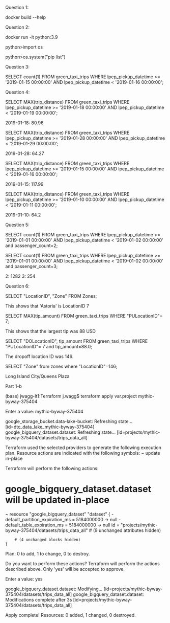 
Question 1:

docker build --help



Question 2:

docker run -it python:3.9

python>import os

python>os.system("pip list")



Question 3:

SELECT count(1) FROM green_taxi_trips WHERE lpep_pickup_datetime >= '2019-01-15 00:00:00'
       AND lpep_pickup_datetime <  '2019-01-16 00:00:00';



Question 4:

SELECT MAX(trip_distance) FROM green_taxi_trips WHERE lpep_pickup_datetime >= '2019-01-18 00:00:00'
       AND lpep_pickup_datetime <  '2019-01-19 00:00:00';

2019-01-18: 80.96

SELECT MAX(trip_distance) FROM green_taxi_trips WHERE lpep_pickup_datetime >= '2019-01-28 00:00:00'
       AND lpep_pickup_datetime <  '2019-01-29 00:00:00';

2019-01-28: 64.27

SELECT MAX(trip_distance) FROM green_taxi_trips WHERE lpep_pickup_datetime >= '2019-01-15 00:00:00'
       AND lpep_pickup_datetime <  '2019-01-16 00:00:00';

2019-01-15: 117.99

SELECT MAX(trip_distance) FROM green_taxi_trips WHERE lpep_pickup_datetime >= '2019-01-10 00:00:00'
       AND lpep_pickup_datetime <  '2019-01-11 00:00:00';

2019-01-10: 64.2

Question 5:

SELECT count(1) FROM green_taxi_trips WHERE lpep_pickup_datetime >= '2019-01-01 00:00:00'
       AND lpep_pickup_datetime <  '2019-01-02 00:00:00' and passenger_count=2;

SELECT count(1) FROM green_taxi_trips WHERE lpep_pickup_datetime >= '2019-01-01 00:00:00'
       AND lpep_pickup_datetime <  '2019-01-02 00:00:00' and passenger_count=3;


2: 1282  3: 254


Question 6:

SELECT "LocationID", "Zone" FROM Zones;

This shows that 'Astoria' is LocationID 7

SELECT MAX(tip_amount) FROM green_taxi_trips WHERE "PULocationID"= 7;

This shows that the largest tip was 88 USD

SELECT "DOLocationID", tip_amount FROM green_taxi_trips WHERE "PULocationID"= 7 and tip_amount=88.0;

The dropoff location ID was 146.

SELECT "Zone" from zones where "LocationID"=146;

Long Island City/Queens Plaza


Part 1-b

(base) jwagg-lt1:Terraform j.wagg$ terraform apply
var.project
  mythic-byway-375404

  Enter a value: mythic-byway-375404

google_storage_bucket.data-lake-bucket: Refreshing state... [id=dtc_data_lake_mythic-byway-375404]
google_bigquery_dataset.dataset: Refreshing state... [id=projects/mythic-byway-375404/datasets/trips_data_all]

Terraform used the selected providers to generate the following execution plan. Resource actions are indicated with the following symbols:
  ~ update in-place

Terraform will perform the following actions:

  # google_bigquery_dataset.dataset will be updated in-place
  ~ resource "google_bigquery_dataset" "dataset" {
      - default_partition_expiration_ms = 5184000000 -> null
      - default_table_expiration_ms     = 5184000000 -> null
        id                              = "projects/mythic-byway-375404/datasets/trips_data_all"
        # (9 unchanged attributes hidden)

        # (4 unchanged blocks hidden)
    }

Plan: 0 to add, 1 to change, 0 to destroy.

Do you want to perform these actions?
  Terraform will perform the actions described above.
  Only 'yes' will be accepted to approve.

  Enter a value: yes

google_bigquery_dataset.dataset: Modifying... [id=projects/mythic-byway-375404/datasets/trips_data_all]
google_bigquery_dataset.dataset: Modifications complete after 3s [id=projects/mythic-byway-375404/datasets/trips_data_all]

Apply complete! Resources: 0 added, 1 changed, 0 destroyed.
